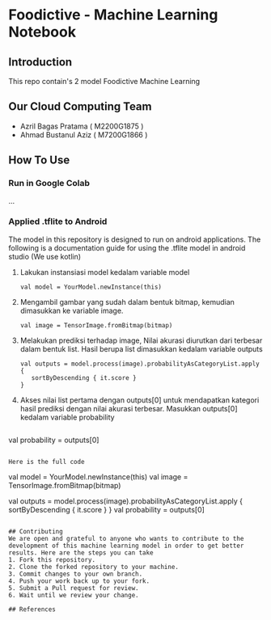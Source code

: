 # Foodictive - Machine Learning Notebook
 
## Introduction
This repo contain's 2 model Foodictive Machine Learning

## Our Cloud Computing Team
- Azril Bagas Pratama ( M2200G1875 )
- Ahmad Bustanul Aziz ( M7200G1866 )

## How To Use
### Run in Google Colab
...
### Applied .tflite to Android
The model in this repository is designed to run on android applications. The following is a documentation guide for using the .tflite model in android studio (We use kotlin)
1. Lakukan instansiasi model kedalam variable model
   ```
   val model = YourModel.newInstance(this)
   ```
2. Mengambil gambar yang sudah dalam bentuk bitmap, kemudian dimasukkan ke variable image.
   ```
   val image = TensorImage.fromBitmap(bitmap)
   ```
3. Melakukan prediksi terhadap image, Nilai akurasi diurutkan dari terbesar dalam bentuk list. Hasil berupa list dimasukkan kedalam variable outputs
   ```
   val outputs = model.process(image).probabilityAsCategoryList.apply {
      sortByDescending { it.score }
   }
   ```
4. Akses nilai list pertama dengan outputs[0] untuk mendapatkan kategori hasil prediksi dengan nilai akurasi terbesar. Masukkan outputs[0] kedalam variable probability
   ```
  val probability = outputs[0]
  ```
   
Here is the full code
```
val model = YourModel.newInstance(this)
val image = TensorImage.fromBitmap(bitmap)

val outputs = model.process(image).probabilityAsCategoryList.apply {
    sortByDescending { it.score }
}
val probability = outputs[0]
```
        
## Contributing
We are open and grateful to anyone who wants to contribute to the development of this machine learning model in order to get better results. Here are the steps you can take
1. Fork this repository.
2. Clone the forked repository to your machine.
3. Commit changes to your own branch.
4. Push your work back up to your fork.
5. Submit a Pull request for review.
6. Wait until we review your change.

## References

